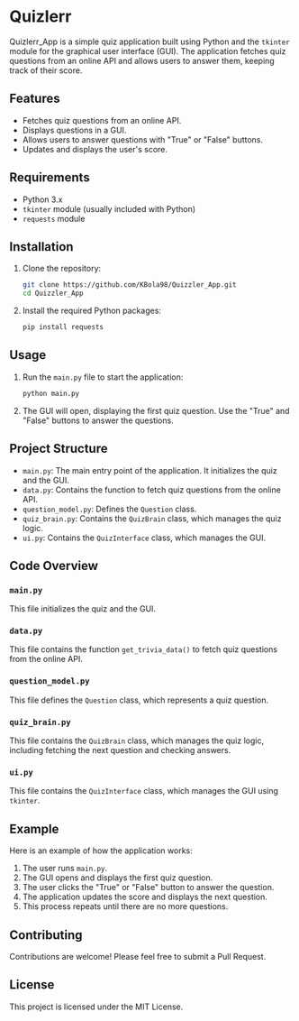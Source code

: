 # Quizlerr

Quizlerr_App is a simple quiz application built using Python and the `tkinter` module for the graphical user interface (GUI). The application fetches quiz questions from an online API and allows users to answer them, keeping track of their score.

## Features

- Fetches quiz questions from an online API.
- Displays questions in a GUI.
- Allows users to answer questions with "True" or "False" buttons.
- Updates and displays the user's score.

## Requirements

- Python 3.x
- `tkinter` module (usually included with Python)
- `requests` module

## Installation

1. Clone the repository:
    ```sh
    git clone https://github.com/KBola98/Quizzler_App.git
    cd Quizzler_App
    ```

2. Install the required Python packages:
    ```sh
    pip install requests
    ```

## Usage

1. Run the `main.py` file to start the application:
    ```sh
    python main.py
    ```

2. The GUI will open, displaying the first quiz question. Use the "True" and "False" buttons to answer the questions.

## Project Structure

- `main.py`: The main entry point of the application. It initializes the quiz and the GUI.
- `data.py`: Contains the function to fetch quiz questions from the online API.
- `question_model.py`: Defines the `Question` class.
- `quiz_brain.py`: Contains the `QuizBrain` class, which manages the quiz logic.
- `ui.py`: Contains the `QuizInterface` class, which manages the GUI.

## Code Overview

### `main.py`

This file initializes the quiz and the GUI.

### `data.py`

This file contains the function `get_trivia_data()` to fetch quiz questions from the online API.

### `question_model.py`

This file defines the `Question` class, which represents a quiz question.

### `quiz_brain.py`

This file contains the `QuizBrain` class, which manages the quiz logic, including fetching the next question and checking answers.

### `ui.py`

This file contains the `QuizInterface` class, which manages the GUI using `tkinter`.

## Example

Here is an example of how the application works:

1. The user runs `main.py`.
2. The GUI opens and displays the first quiz question.
3. The user clicks the "True" or "False" button to answer the question.
4. The application updates the score and displays the next question.
5. This process repeats until there are no more questions.

## Contributing

Contributions are welcome! Please feel free to submit a Pull Request.

## License

This project is licensed under the MIT License.
